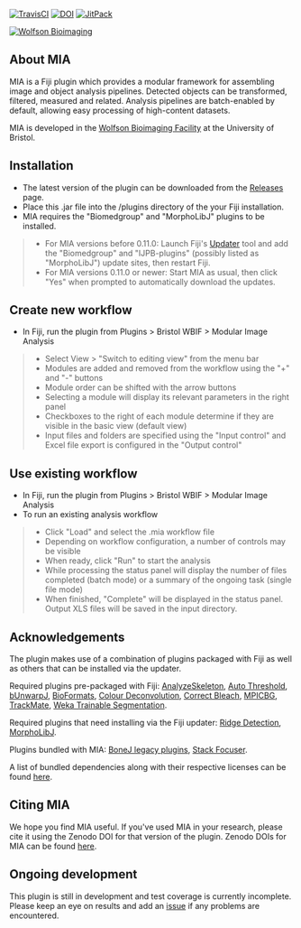 [![TravisCI](https://travis-ci.com/SJCross/MIA.svg?branch=master)](https://travis-ci.com/SJCross/MIA)
[![DOI](https://zenodo.org/badge/DOI/10.5281/zenodo.1201372.svg)](https://doi.org/10.5281/zenodo.1201320)
[![JitPack](https://jitpack.io/v/SJCross/ModularImageAnalysis.svg)](https://jitpack.io/#SJCross/ModularImageAnalysis/)

[![Wolfson Bioimaging](./src/main/resources/Images/Logo_text_UoB_128.png)](http://www.bristol.ac.uk/wolfson-bioimaging/)

About MIA
------------
MIA is a Fiji plugin which provides a modular framework for assembling image and object analysis pipelines.  Detected objects can be transformed, filtered, measured and related.  Analysis pipelines are batch-enabled by default, allowing easy processing of high-content datasets.

MIA is developed in the [Wolfson Bioimaging Facility](http://www.bristol.ac.uk/wolfson-bioimaging/) at the University of Bristol.

Installation
------------
- The latest version of the plugin can be downloaded from the [Releases](https://github.com/SJCross/ModularImageAnalysis/releases) page.
- Place this .jar file into the /plugins directory of the your Fiji installation.
- MIA requires the "Biomedgroup" and "MorphoLibJ" plugins to be installed.
> - For MIA versions before 0.11.0: Launch Fiji's [Updater](https://imagej.net/Updater) tool and add the "Biomedgroup" and "IJPB-plugins" (possibly listed as "MorphoLibJ") update sites, then restart Fiji.
> - For MIA versions 0.11.0 or newer: Start MIA as usual, then click "Yes" when prompted to automatically download the updates.

Create new workflow
------------
- In Fiji, run the plugin from Plugins > Bristol WBIF > Modular Image Analysis
> - Select View > "Switch to editing view" from the menu bar
> - Modules are added and removed from the workflow using the "+" and "-" buttons
> - Module order can be shifted with the arrow buttons
> - Selecting a module will display its relevant parameters in the right panel
> - Checkboxes to the right of each module determine if they are visible in the basic view (default view)
> - Input files and folders are specified using the "Input control" and Excel file export is configured in the "Output control"

Use existing workflow
------------
- In Fiji, run the plugin from Plugins > Bristol WBIF > Modular Image Analysis
- To run an existing analysis workflow
> - Click "Load" and select the .mia workflow file
> - Depending on workflow configuration, a number of controls may be visible
> - When ready, click "Run" to start the analysis
> - While processing the status panel will display the number of files completed (batch mode) or a summary of the ongoing task (single file mode)
> - When finished, "Complete" will be displayed in the status panel.  Output XLS files will be saved in the input directory.

Acknowledgements
------------
The plugin makes use of a combination of plugins packaged with Fiji as well as others that can be installed via the updater.

Required plugins pre-packaged with Fiji: [AnalyzeSkeleton](https://github.com/fiji/AnalyzeSkeleton), [Auto Threshold](https://github.com/fiji/Auto_Threshold), [bUnwarpJ](https://github.com/fiji/bUnwarpJ), [BioFormats](https://github.com/openmicroscopy/bioformats), [Colour Deconvolution](https://github.com/fiji/Colour_Deconvolution), [Correct Bleach](https://github.com/fiji/CorrectBleach), [MPICBG](https://github.com/axtimwalde/mpicbg), [TrackMate](https://github.com/fiji/TrackMate), [Weka Trainable Segmentation](https://github.com/fiji/Trainable_Segmentation).

Required plugins that need installing via the Fiji updater: [Ridge Detection](https://github.com/thorstenwagner/ij-ridgedetection), [MorphoLibJ](https://github.com/ijpb/MorphoLibJ).

Plugins bundled with MIA: [BoneJ legacy plugins](https://github.com/mdoube/BoneJ), [Stack Focuser](https://imagej.nih.gov/ij/plugins/stack-focuser.html).

A list of bundled dependencies along with their respective licenses can be found [here](https://htmlpreview.github.io/?https://github.com/SJCross/MIA/blob/master/target/site/dependencies.html).


Citing MIA
------------
We hope you find MIA useful.  If you've used MIA in your research, please cite it using the Zenodo DOI for that version of the plugin.  Zenodo DOIs for MIA can be found [here](https://doi.org/10.5281/zenodo.1201320).

Ongoing development
------------
This plugin is still in development and test coverage is currently incomplete.  Please keep an eye on results and add an [issue](https://github.com/SJCross/ModularImageAnalysis/issues) if any problems are encountered.

